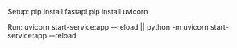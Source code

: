 
Setup:
pip install fastapi
pip install uvicorn

Run:
uvicorn start-service:app --reload
||
python -m uvicorn start-service:app --reload